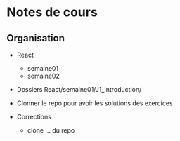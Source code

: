 # Notes de cours

## Organisation

- React
  - semaine01
  - semaine02

- Dossiers React/semaine01/J1_introduction/

- Clonner le repo pour avoir les solutions des exercices

- Corrections
  - clone ... du repo
